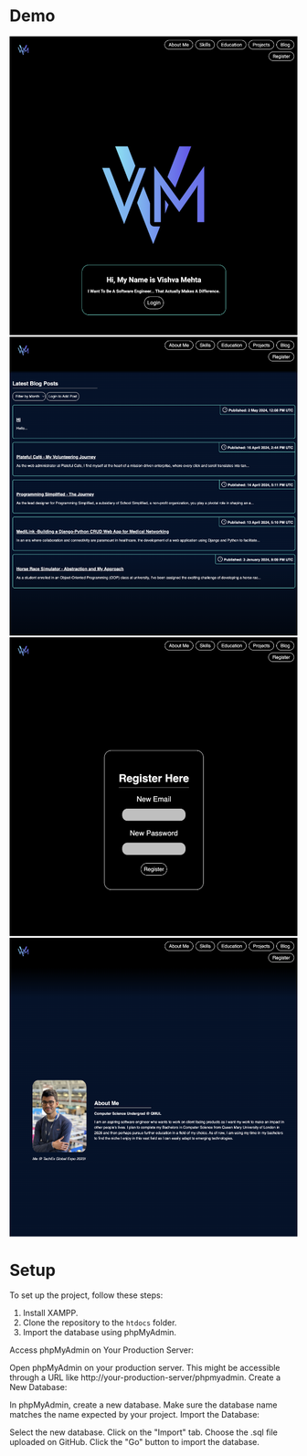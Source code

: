 # Demo

![SS1](https://github.com/VishRMehta/Template-Portfolio-Website/blob/master/Screenshot%202024-05-28%20at%2017.43.45.png)
![SS2](https://github.com/VishRMehta/Template-Portfolio-Website/blob/master/Screenshot%202024-05-28%20at%2017.43.56.png)
![SS3](https://github.com/VishRMehta/Template-Portfolio-Website/blob/master/Screenshot%202024-05-28%20at%2017.44.03.png)
![SS4](https://github.com/VishRMehta/Template-Portfolio-Website/blob/master/Screenshot%202024-05-28%20at%2017.44.26.png)

# Setup

To set up the project, follow these steps:
1. Install XAMPP.
2. Clone the repository to the `htdocs` folder.
3. Import the database using phpMyAdmin.

Access phpMyAdmin on Your Production Server:

Open phpMyAdmin on your production server. This might be accessible through a URL like http://your-production-server/phpmyadmin.
Create a New Database:

In phpMyAdmin, create a new database. Make sure the database name matches the name expected by your project.
Import the Database:

Select the new database.
Click on the "Import" tab.
Choose the .sql file uploaded on GitHub.
Click the "Go" button to import the database.
